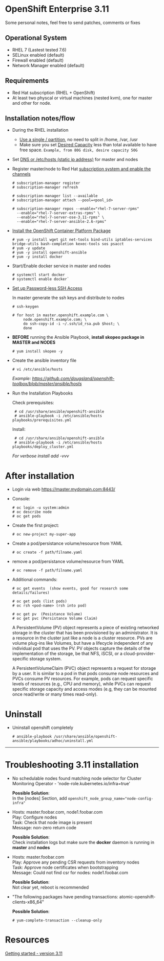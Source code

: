 # OpenShift Enterprise 3.11  

Some personal notes, feel free to send patches, comments or fixes

## Operational System
* RHEL 7 (Lastest tested 7.6)
* SELinux enabled (default)
* Firewall enabled (default)
* Network Manager enabled (default)

## Requirements
 * Red Hat subscription (RHEL + OpenShift)
 * At least two physcal or virtual machines (nested kvm), one for master and other for node. 

## Installation notes/flow
* During the RHEL installation
  * [Use a single / partition]((https://access.redhat.com/documentation/en-us/red_hat_enterprise_linux/7/html/installation_guide/sect-disk-partitioning-setup-x86#sect-custom-partitioning-x86)), no need to split in /home, /var, /usr
  * Make sure you set [Desired Capacity](https://access.redhat.com/documentation/en-us/red_hat_enterprise_linux/7/html/installation_guide/sect-disk-partitioning-setup-x86#sect-custom-partitioning-x86) less than total available to have free space.
  ```Example, from 80G disk, desire capacity 50G```

* Set [DNS or /etc/hosts (static ip address)](https://docs.openshift.com/container-platform/3.11/getting_started/install_openshift.html#install-prerequisites) for master and nodes

* Register master/node to Red Hat [subscription system and enable the channels](https://docs.openshift.com/container-platform/3.11/getting_started/install_openshift.html#attach-subscription)
  ```
  # subscription-manager register
  # subscription-manager refresh
  
  # subscription-manager list --available
  # subscription-manager attach --pool=<pool_id>
  
  # subscription-manager repos --enable="rhel-7-server-rpms"
    --enable="rhel-7-server-extras-rpms" \
    --enable="rhel-7-server-ose-3.11-rpms" \
    --enable="rhel-7-server-ansible-2.6-rpms"
  ```

* [Install the OpenShift Container Platform Package](https://docs.openshift.com/container-platform/3.11/getting_started/install_openshift.html#install-package)
  ```
  # yum -y install wget git net-tools bind-utils iptables-services bridge-utils bash-completion kexec-tools sos psacct
  # yum -y update
  # yum -y install openshift-ansible
  # yum -y install docker
  ```

* Start/Enable docker service in master and nodes
  ```
  # systemctl start docker 
  # systemctl enable docker`
  ```

* [Set up Password-less SSH Access](https://docs.openshift.com/container-platform/3.11/getting_started/install_openshift.html#set-up-password-less-ssh)

   In master generate the ssh keys and distribute to nodes
   ```
   # ssh-keygen
   
   # for host in master.openshift.example.com \
        node.openshift.example.com; \
        do ssh-copy-id -i ~/.ssh/id_rsa.pub $host; \
        done
   ```
  
* **BEFORE** running the Ansible Playbook, **install skopeo package in MASTER and NODES**
  ```
  # yum install skopeo -y
  ```
* Create the ansible inventory file
  ```
  # vi /etc/ansible/hosts
  ```
  *Example: https://github.com/dougsland/openshift-toolbox/blob/master/ansible/hosts*

* Run the Installation Playbooks

  Check prerequisites:
   ```
    # cd /usr/share/ansible/openshift-ansible
    # ansible-playbook -i /etc/ansible/hosts playbooks/prerequisites.yml
   ```
   
   Install:
   ```
    # cd /usr/share/ansible/openshift-ansible
    # ansible-playbook -i /etc/ansible/hosts playbooks/deploy_cluster.yml 
   ```
   *For verbose install add -vvv*

# After installation
* Login via web
 https://master.mydomain.com:8443/

* Console:
  ```
  # oc login -u system:admin
  # oc describe node
  # oc get pods
  ```
  
* Create the first project:
  ```
  # oc new-project my-super-app
  ```
  
* Create a pod/persistance volume/resource from YAML
  ```
  # oc create -f path/filname.yaml
  ```

* remove a pod/persistance volume/resource from YAML
  ```
  # oc remove -f path/filname.yaml
  ```

* Additional commands:
  ```
  # oc get events  (show events, good for research some details/failures)
  
  # oc get pods (list pods)
  # oc rsh <pod-name> (rsh into pod)
  
  # oc get pv  (Pesistance Volume)
  # oc get pvc (Persistance Volume Claim)
  ```
  
  A PersistentVolume (PV) object represents a piece of existing networked storage in the cluster that has been provisioned by an administrator. It is a resource in the cluster just like a node is a cluster resource. PVs are volume plug-ins like Volumes, but have a lifecycle independent of any individual pod that uses the PV. PV objects capture the details of the implementation of the storage, be that NFS, iSCSI, or a cloud-provider-specific storage system.
  
  A PersistentVolumeClaim (PVC) object represents a request for storage by a user. It is similar to a pod in that pods consume node resources and PVCs consume PV resources. For example, pods can request specific levels of resources (e.g., CPU and memory), while PVCs can request specific storage capacity and access modes (e.g, they can be mounted once read/write or many times read-only).

# Uninstall
  * Uninstall openshift completely
    ```
    # ansible-playbook /usr/share/ansible/openshift-ansible/playbooks/adhoc/uninstall.yml
    ```
  
---
# Troubleshooting 3.11 installation

* No schedulable nodes found matching node selector for Cluster Monitoring Operator - 'node-role.kubernetes.io/infra=true'

  **Possible Solution**:  
In the [nodes] Section, add `openshift_node_group_name="node-config-infra"`

*  Hosts:    master.foobar.com, node1.foobar.com  
     Play:     Configure nodes  
     Task:     Check that node image is present  
     Message:  non-zero return code

   **Possible Solution**:  
  Check installation logs but make sure the **docker** daemon is running in **master** and **nodes**

*    Hosts:    master.foobar.com  
     Play:     Approve any pending CSR requests from inventory nodes  
     Task:     Approve node certificates when bootstrapping  
     Message:  Could not find csr for nodes: node1.foobar.com

     **Possible Solution**:  
   Not clear yet, reboot is recommended
   
* "The following packages have pending transactions: atomic-openshift-clients-x86_64"

     **Possible Solution**:  
   ```
   # yum-complete-transaction --cleanup-only
   ```

# Resources
[Getting started - version 3.11](https://docs.openshift.com/container-platform/3.11/getting_started/)
